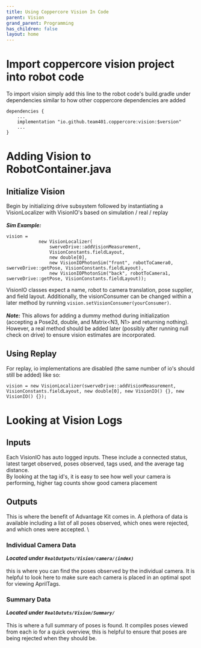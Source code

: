 ```yaml
---
title: Using Coppercore Vision In Code
parent: Vision
grand_parent: Programming
has_children: false
layout: home
---
```


# Import coppercore vision project into robot code
To import vision simply add this line to the robot code's build.gradle under dependencies similar to how other coppercore dependencies are added
```
dependencies {
    ...
    implementation "io.github.team401.coppercore:vision:$version"
    ...
}
```

# Adding Vision to RobotContainer.java
## Initialize Vision
Begin by initializing drive subsystem followed by instantiating a VisionLocalizer with VisionIO's based on simulation / real / replay \
\
***Sim Example:***
```
vision =
            new VisionLocalizer(
                swerveDrive::addVisionMeasurement,
                VisionConstants.fieldLayout,
                new double[0],
                new VisionIOPhotonSim("front", robotToCamera0, swerveDrive::getPose, VisionConstants.fieldLayout),
                new VisionIOPhotonSim("back", robotToCamera1, swerveDrive::getPose, VisionConstants.fieldLayout));
```

VisionIO classes expect a name, robot to camera translation, pose supplier, and field layout.
Additionally, the visionConsumer can be changed within a later method by running `vision.setVisionConsumer(yourConsumer)`. \
\
***Note:*** This allows for adding a dummy method during initialization (accepting a Pose2d, double, and Matrix<N3, N1> and returning nothing). However, a real method should be added later (possibly after running null check on drive) to ensure vision estimates are incorporated.

## Using Replay
For replay, io implementations are disabled (the same number of io's should still be added) like so:
```
vision = new VisionLocalizer(swerveDrive::addVisionMeasurement, VisionConstants.fieldLayout, new double[0], new VisionIO() {}, new VisionIO() {});
```

# Looking at Vision Logs
## Inputs
Each VisionIO has auto logged inputs. These include a connected status, latest target observed, poses observed, tags used, and the average tag distance. \
By looking at the tag id's, it is easy to see how well your camera is performing, higher tag counts show good camera placement

## Outputs
This is where the benefit of Advantage Kit comes in. A plethora of data is available including a list of all poses observed, which ones were rejected, and which ones were accepted. \
### Individual Camera Data
***Located under `RealOutputs/Vision/camera/(index)`*** \
\
this is where you can find the poses observed by the individual camera. It is helpful to look here to make sure each camera is placed in an optimal spot for viewing AprilTags.
### Summary Data
***Located under `RealOututs/Vision/Summary/`*** \
\
This is where a full summary of poses is found. It compiles poses viewed from each io for a quick overview, this is helpful to ensure that poses are being rejected when they should be.

